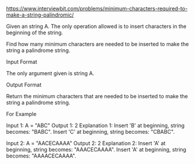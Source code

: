 https://www.interviewbit.com/problems/minimum-characters-required-to-make-a-string-palindromic/



Given an string A. The only operation allowed is to insert characters in the beginning of the string.

Find how many minimum characters are needed to be inserted to make the string a palindrome string.



Input Format

The only argument given is string A.

Output Format

Return the minimum characters that are needed to be inserted to make the string a palindrome string.

For Example

Input 1:
    A = "ABC"
Output 1:
    2
    Explanation 1:
        Insert 'B' at beginning, string becomes: "BABC".
        Insert 'C' at beginning, string becomes: "CBABC".

Input 2:
    A = "AACECAAAA"
Output 2:
    2
    Explanation 2:
        Insert 'A' at beginning, string becomes: "AAACECAAAA".
        Insert 'A' at beginning, string becomes: "AAAACECAAAA".

